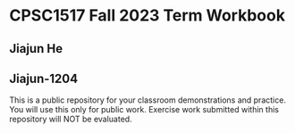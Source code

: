 # CPSC1517 Fall 2023 Term Workbook

## Jiajun He

## Jiajun-1204

This is a public repository for your classroom demonstrations and practice. You will use this only for public work. Exercise work submitted within this repository will NOT be evaluated.
